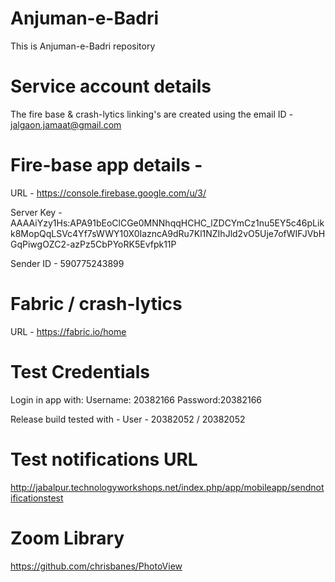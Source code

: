 # Anjuman-e-Badri
This is Anjuman-e-Badri repository


# Service account details #
The fire base & crash-lytics linking's are created using the
email ID - jalgaon.jamaat@gmail.com

# Fire-base app details - #

URL - https://console.firebase.google.com/u/3/

Server Key - AAAAiYzy1Hs:APA91bEoClCGe0MNNhqqHCHC_lZDCYmCz1nu5EY5c46pLikk8MopQqLSVc4Yf7sWWY10X0IazncA9dRu7Kl1NZIhJld2vO5Uje7ofWIFJVbHGqPiwgOZC2-azPz5CbPYoRK5Evfpk11P

Sender ID - 590775243899

# Fabric / crash-lytics #
URL - https://fabric.io/home

# Test Credentials #
Login in app with:
Username: 20382166
Password:20382166

Release build tested with -
User - 20382052 / 20382052

# Test notifications URL #
http://jabalpur.technologyworkshops.net/index.php/app/mobileapp/sendnotificationstest

# Zoom Library #
https://github.com/chrisbanes/PhotoView